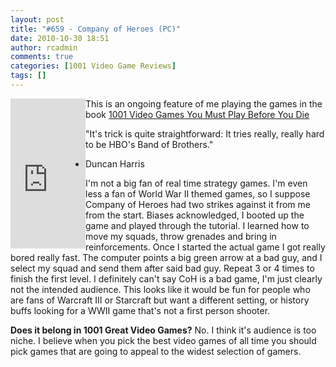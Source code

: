 ```yaml
---
layout: post
title: "#659 - Company of Heroes (PC)"
date: 2010-10-30 18:51
author: rcadmin
comments: true
categories: [1001 Video Game Reviews]
tags: []
---
```

<iframe src="http://rcm.amazon.com/e/cm?lt1=_blank&bc1=000000&IS2=1&bg1=FFFFFF&fc1=000000&lc1=0000FF&t=bitsmack-20&o=1&p=8&l=as1&m=amazon&f=ifr&md=10FE9736YVPPT7A0FBG2&asins=B000FJSIUA" style="width:120px;height:240px;" scrolling="no" marginwidth="0" marginheight="0" frameborder="0" align="left"></iframe>

This is an ongoing feature of me playing the games in the book <a href="http://www.amazon.com/gp/product/0789320908?ie=UTF8&tag=bitsmack-20&linkCode=as2&camp=1789&creative=390957&creativeASIN=0789320908">1001 Video Games You Must Play Before You Die</a><img src="http://www.assoc-amazon.com/e/ir?t=bitsmack-20&l=as2&o=1&a=0789320908" width="1" height="1" border="0" alt="" style="border:none !important; margin:0px !important;" /> 

"It's trick is quite straightforward: It tries really, really hard to be HBO's Band of Brothers." 
- Duncan Harris

I'm not a big fan of real time strategy games. I'm even less a fan of World War II themed games, so I suppose Company of Heroes had two strikes against it from me from the start. Biases acknowledged, I booted up the game and played through the tutorial. I learned how to move my squads, throw grenades and bring in reinforcements. Once I started the actual game I got really bored really fast. The computer points a big green arrow at a bad guy, and I select my squad and send them after said bad guy. Repeat 3 or 4 times to finish the first level. I definitely can't say CoH is a bad game, I'm just clearly not the intended audience. This looks like it would be fun for people who are fans of Warcraft III or Starcraft but want a different setting, or history buffs looking for a WWII game that's not a first person shooter. 

<strong>Does it belong in 1001 Great Video Games?</strong>
No. I think it's audience is too niche. I believe when you pick the best video games of all time you should pick games that are going to appeal to the widest selection of gamers. 
